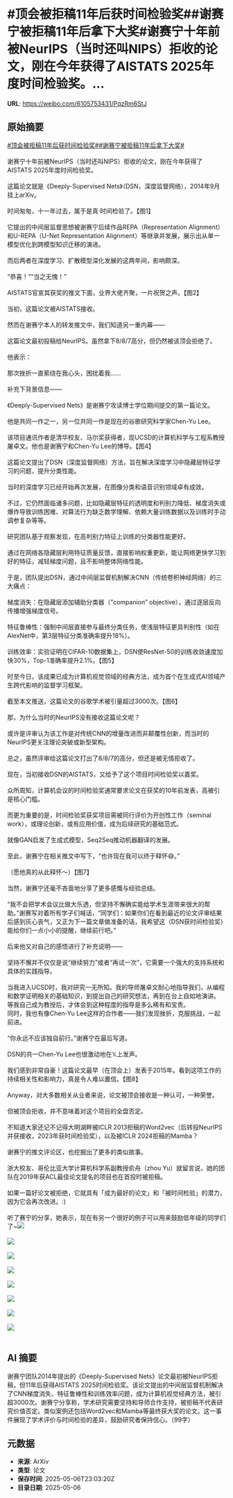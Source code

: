 # #顶会被拒稿11年后获时间检验奖##谢赛宁被拒稿11年后拿下大奖#谢赛宁十年前被NeurIPS（当时还叫NIPS）拒收的论文，刚在今年获得了AISTATS 2025年度时间检验奖。...

**URL**: https://weibo.com/6105753431/PqzRm6StJ

## 原始摘要

<a href="https://m.weibo.cn/search?containerid=231522type%3D1%26t%3D10%26q%3D%23%E9%A1%B6%E4%BC%9A%E8%A2%AB%E6%8B%92%E7%A8%BF11%E5%B9%B4%E5%90%8E%E8%8E%B7%E6%97%B6%E9%97%B4%E6%A3%80%E9%AA%8C%E5%A5%96%23&amp;extparam=%23%E9%A1%B6%E4%BC%9A%E8%A2%AB%E6%8B%92%E7%A8%BF11%E5%B9%B4%E5%90%8E%E8%8E%B7%E6%97%B6%E9%97%B4%E6%A3%80%E9%AA%8C%E5%A5%96%23" data-hide=""><span class="surl-text">#顶会被拒稿11年后获时间检验奖#</span></a><a href="https://m.weibo.cn/search?containerid=231522type%3D1%26t%3D10%26q%3D%23%E8%B0%A2%E8%B5%9B%E5%AE%81%E8%A2%AB%E6%8B%92%E7%A8%BF11%E5%B9%B4%E5%90%8E%E6%8B%BF%E4%B8%8B%E5%A4%A7%E5%A5%96%23&amp;extparam=%23%E8%B0%A2%E8%B5%9B%E5%AE%81%E8%A2%AB%E6%8B%92%E7%A8%BF11%E5%B9%B4%E5%90%8E%E6%8B%BF%E4%B8%8B%E5%A4%A7%E5%A5%96%23" data-hide=""><span class="surl-text">#谢赛宁被拒稿11年后拿下大奖#</span></a><br><br>谢赛宁十年前被NeurIPS（当时还叫NIPS）拒收的论文，刚在今年获得了AISTATS 2025年度时间检验奖。<br><br>这篇论文就是《Deeply-Supervised Nets》（DSN，深度监督网络），2014年9月挂上arXiv。<br><br>时间匆匆，十一年过去，属于是真·时间检验了。【图1】  <br><br>它提出的中间层监督思想被谢赛宁后续作品REPA（Representation Alignment）和U-REPA（U-Net Representation Alignment）等继承并发展，展示出从单一模型优化到跨模型知识迁移的演进。<br><br>而后两者在深度学习、扩散模型深化发展的这两年间，影响颇深。<br><br>“恭喜！”“当之无愧！”<br><br>AISTATS官宣其获奖的推文下面，业界大佬齐聚，一片祝贺之声。【图2】<br><br>当初，这篇论文被AISTATS接收。<br><br>然而在谢赛宁本人的转发推文中，我们知道另一重内幕——<br><br>这篇论文最初投稿给NeurIPS。虽然拿下8/8/7高分，但仍然被该顶会拒绝了。<br><br>他表示：<br><br>那次挫折一直萦绕在我心头，困扰着我……<br><br>补充下背景信息——<br><br>《Deeply-Supervised Nets》是谢赛宁攻读博士学位期间提交的第一篇论文。<br><br>他是共同一作之一，另一位共同一作是现在的谷歌研究科学家Chen-Yu Lee。<br><br>该项目通讯作者是清华校友、马尔奖获得者，现UCSD的计算机科学与工程系教授屠卓文。他也是谢赛宁和Chen-Yu Lee的博导。【图4】  <br><br>这篇论文提出了DSN（深度监督网络）方法，旨在解决深度学习中隐藏层特征学习的问题，提升分类性能。<br><br>当时的深度学习已经开始再次发展，在图像分类和语音识别领域卓有成效。<br><br>不过，它仍然面临诸多问题，比如隐藏层特征的透明度和判别力降低、梯度消失或爆炸导致训练困难、对算法行为缺乏数学理解、依赖大量训练数据以及训练时手动调参复杂等等。<br><br>研究团队基于观察发现，在高判别力特征上训练的分类器性能更好。<br><br>通过在网络各隐藏层利用特征质量反馈，直接影响权重更新，能让网络更快学习到好的特征，减轻梯度问题，且不影响整体网络性能。<br><br>于是，团队提出DSN，通过中间层监督机制解决CNN（传统卷积神经网络）的三大痛点：<br><br>梯度消失：在隐藏层添加辅助分类器（”companion” objective），通过逐层反向传播增强梯度信号。  <br><br>特征鲁棒性：强制中间层直接参与最终分类任务，使浅层特征更具判别性（如在AlexNet中，第3层特征分类准确率提升18%）。  <br><br>训练效率：实验证明在CIFAR-10数据集上，DSN使ResNet-50的训练收敛速度加快30%，Top-1准确率提升2.1%。【图5】  <br><br>时至今日，该成果已成为计算机视觉领域的经典方法，成为首个在生成式AI领域产生跨代影响的监督学习框架。<br><br>截至本文推送，这篇论文的谷歌学术被引量超过3000次。【图6】  <br><br>那，为什么当时的NeurIPS没有接收这篇论文呢？<br><br>或许是评审认为该工作是对传统CNN的增量改进而非颠覆性创新，而当时的NeurIPS更关注理论突破或新型架构。<br><br>总之，虽然评审给这篇论文打出了8/8/7的高分，但还是被无情拒收了。<br><br>现在，当初接收DSN的AISTATS，又给予了这个项目时间检验奖以嘉奖。<br><br>众所周知，计算机会议的时间检验奖通常要求论文在获奖的10年前发表，高被引是核心门槛。<br><br>而更为重要的是，时间检验奖获奖项目需被同行评价为开创性工作（seminal work），或理论创新，或有应用价值，成为后续研究的基础范式。<br><br>就像GAN启发了生成式模型，Seq2Seq推动机器翻译的发展。<br><br>至此，谢赛宁在相关推文中写下，“也许现在我可以终于释怀😅。”<br><br>（愿他真的从此释怀～）【图7】  <br><br>当然，谢赛宁还毫不吝啬地分享了更多感慨与经验总结。<br><br>“我不会把学术会议比做大乐透，但坚持不懈确实能给学术生涯带来很大的帮助。”谢赛写对着所有学子们喊话，“同学们：如果你们在看到最近的论文评审结果后感到灰心丧气，又正为下一篇文章做准备的话，我希望这（DSN获时间检验奖）能给你们一点小小的提醒，继续前行吧。”<br><br>后来他又对自己的感悟进行了补充说明——<br><br>坚持不懈并不仅仅是说“继续努力”或者“再试一次”，它需要一个强大的支持系统和具体的实践指导。<br><br>当我进入UCSD时，我对研究一无所知。我的导师屠卓文耐心地指导我们，从编程和数学证明相关的基础知识，到提出自己的研究想法，再到在台上自如地演讲。  <br>等我自己成为教授后，才体会到这种程度的指导是多么稀有和宝贵。  <br>同时，我也有像Chen-Yu Lee这样的合作者——我们发现挫折，克服挑战，一起前进。<br><br>“你永远不应该独自前行。”谢赛宁在最后写道。<br><br>DSN的共一Chen-Yu Lee也很激动地在𝕏上发声。<br><br>我们感到非常自豪！这篇论文最早（在顶会上）发表于2015年。看到这项工作的持续相关性和影响力，真是令人难以置信。【图8】  <br><br>Anyway，对大多数相关从业者来说，论文被顶会接收是一种认可，一种荣誉。<br><br>但被顶会拒收，并不意味着对这个项目的全盘否定。<br><br>不知道大家还记不记得大明湖畔被ICLR 2013拒稿的Word2vec（后转投NeurIPS并获接收，2023年获时间检验奖），以及被ICLR 2024拒稿的Mamba？<br><br>谢赛宁的推文评论区，也挖掘出了更多的类似故事。<br><br>浙大校友、哥伦比亚大学计算机科学系副教授俞舟（zhou Yu）就留言说，她的团队在2019年获ACL最佳论文提名的项目也在首投时被拒稿。<br><br>如果一篇好论文被拒绝，它就具有「成为最好的论文」和「被时间检验」的潜力，因为它会再次改进。:)<br><br>听了赛宁的分享，她表示，现在有另一个很好的例子可以用来鼓励低年级的同学们了~<img style="" src="https://tvax2.sinaimg.cn/large/006Fd7o3gy1i15tqbu4xhj30v30k0kb7.jpg" referrerpolicy="no-referrer"><br><br><img style="" src="https://tvax1.sinaimg.cn/large/006Fd7o3gy1i15tqakdwjj30zk05u3zz.jpg" referrerpolicy="no-referrer"><br><br><img style="" src="https://tvax1.sinaimg.cn/large/006Fd7o3gy1i15tqbw6gvj30o80k0jwz.jpg" referrerpolicy="no-referrer"><br><br><img style="" src="https://tvax2.sinaimg.cn/large/006Fd7o3gy1i15tqd5l6wj30zk0exjzm.jpg" referrerpolicy="no-referrer"><br><br><img style="" src="https://tvax4.sinaimg.cn/large/006Fd7o3gy1i15tqc7snej30xw0k0wig.jpg" referrerpolicy="no-referrer"><br><br><img style="" src="https://tvax2.sinaimg.cn/large/006Fd7o3gy1i15tq99wm6j30zk0303zc.jpg" referrerpolicy="no-referrer"><br><br><img style="" src="https://tvax4.sinaimg.cn/large/006Fd7o3gy1i15tqc1upjj30zk0ftn7f.jpg" referrerpolicy="no-referrer"><br><br><img style="" src="https://tvax3.sinaimg.cn/large/006Fd7o3gy1i15tqbmp2qj30qo0k0dth.jpg" referrerpolicy="no-referrer"><br><br>

## AI 摘要

谢赛宁团队2014年提出的《Deeply-Supervised Nets》论文最初被NeurIPS拒稿，但11年后获得AISTATS 2025时间检验奖。该论文提出的中间层监督机制解决了CNN梯度消失、特征鲁棒性和训练效率问题，成为计算机视觉经典方法，被引超3000次。谢赛宁分享称，学术研究需要坚持和导师合作支持，被拒稿不代表研究价值否定。类似案例还包括Word2vec和Mamba等最终获大奖的论文。这一事件展现了学术评价与时间检验的差异，鼓励研究者保持信心。（99字）

## 元数据

- **来源**: ArXiv
- **类型**: 论文
- **保存时间**: 2025-05-06T23:03:20Z
- **目录日期**: 2025-05-06

